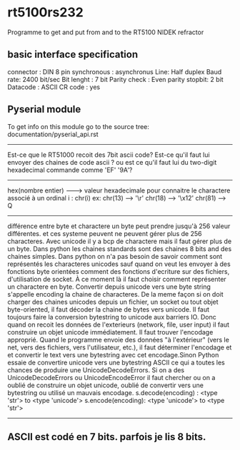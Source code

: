 # rt5100rs232
Programme to get and put from and to the RT5100 NIDEK refractor

basic interface specification
---------
connector : DIN 8 pin
synchronous : asynchronus
Line: Half duplex
Baud rate: 2400 bit/sec
Bit lenght : 7 bit 
Parity check : Even parity
stopbit: 2 bit 
Datacode : ASCII
CR code : yes

Pyserial module 
--------
To get info on this module go to the source tree:
documentation/pyserial_api.rst

----
Est-ce que le RT51000 recoit des 7bit ascii code?
Est-ce qu'il faut lui envoyer des chaines de code ascii ? ou est ce qu'il faut lui du two-digit hexadecimal commande comme 'EF' '9A'?


----
hex(nombre entier) --->  valeur hexadecimale
pour connaitre le charactere associé à un ordinal i : chr(i)
ex: 
chr(13) --> '\r'
chr(18) --> '\x12'
chr(81) --> Q

---------
différence entre byte et charactere
un byte peut prendre jusqu'à 256 valeur différentes. et ces systeme peuvent ne peuvent gérer plus de 256 characteres.
Avec unicode il y a bcp de charactere mais il faut gérer plus de un byte.
Dans python les chaines standards sont des chaines 8 bits and des chaines simples.
Dans python on n'a pas besoin de savoir comment sont représentés les characteres unicodes sauf quand on veut les envoyer à des fonctions byte orientées comment des fonctions d'ecriture sur des fichiers, d'utilisation de socket. À ce moment là il faut choisir comment représenter un charactere en byte. Convertir depuis unicode vers une byte string s'appelle encoding la chaine de characteres. De la meme façon si on doit charger des chaines unicodes depuis un fichier, un socket ou tout objet byte-oriented, il faut décoder la chaine de bytes vers unicode.
Il faut toujours faire la conversion bytestring to unicode aux barriers IO.
Donc quand on recoit les données de l'exterieurs (network, file, user input) il faut construire un objet unicode immédiatement. Il faut trouver l'encodage approprié.
Quand le programme envoie des données "à l'extérieur" (vers le net, vers des fichiers, vers l'utilisateur, etc.), il faut déterminer l'encodage et et convertir le text vers une bytestring avec cet encodage.Sinon Python essaie de convertire unicode vers une bytestring ASCII ce qui a toutes les chances de produire une UnicodeDecodeErrors.
Si on a des UnicodeDecodeErrors ou UnicodeEncodeError il faut chercher ou on a oublié de construire un objet unicode, oublié de convertir vers une bytestring ou utilisé un mauvais encodage.
s.decode(encoding) : <type 'str'> to <type 'unicode'>
s.encode(encoding):
<type 'unicode'> to <type 'str'>

----
ASCII est codé en 7 bits.
parfois je lis 8 bits.
---- 
